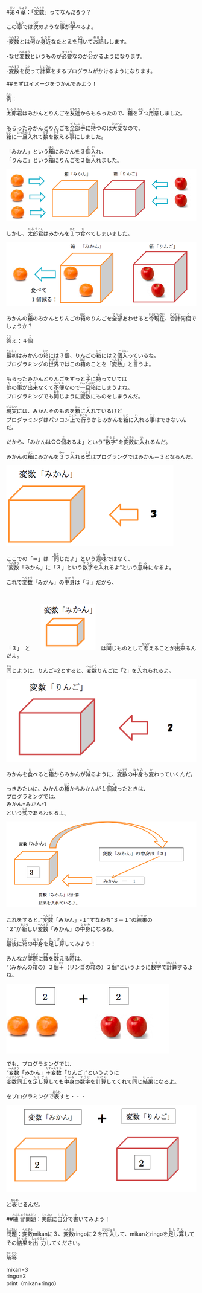 #<ruby><rb>第<rb><rt>だい</rt></ruby>４<ruby><rb>章<rb><rt>しょう</rt></ruby>：「<ruby><rb>変数<rb><rt>へんすう</rt></ruby>」ってなんだろう？


<p>この<ruby><rb>章<rb><rt>しょう</rt></ruby>では<ruby><rb>次<rb><rt>つぎ</rt></ruby>のような<ruby><rb>事<rb><rt>こと</rt></ruby>が<ruby><rb>学<rb><rt>まな</rt></ruby>べるよ。</p>


-<ruby><rb>変数<rb><rt>へんすう</rt></ruby>とは<ruby><rb>何<rb><rt>なに</rt></ruby>か<ruby><rb>身近<rb><rt>みぢか</rt></ruby>なたとえを<ruby><rb>用<rb><rt>もち</rt></ruby>いて<ruby><rb>お話<rb><rt>おはな</rt></ruby>しします。

-なぜ<ruby><rb>変数<rb><rt>へんすう</rt></ruby>というものが<ruby><rb>必要<rb><rt>ひつよう</rt></ruby>なのか<ruby><rb>分<rb><rt>わ</rt></ruby>かるようになります。

-<ruby><rb>変数<rb><rt>へんすう</rt></ruby>を<ruby><rb>使<rb><rt>つか</rt></ruby>って<ruby><rb>計算<rb><rt>けいさん</rt></ruby>をするプログラムがかけるようになります。


##まずはイメージをつかんでみよう！

<ruby><rb>例<rb><rt>れい</rt></ruby>：<p><ruby><rb>太郎<rb><rt>たろう</rt></ruby><ruby><rb>君<rb><rt>くん</rt></ruby>はみかんとりんごを<ruby><rb>友達<rb><rt>ともだち</rt></ruby>からもらったので、<ruby><rb>箱<rb><rt>はこ</rt></ruby>を<ruby><rb>２<rb><rt>ふた</rt></ruby>つ<ruby><rb>用意<rb><rt>ようい</rt></ruby>しました。</p><p>もらったみかんとりんごを<ruby><rb>全部<rb><rt>ぜんぶ</rt></ruby><ruby><rb>手<rb><rt>て</rt></ruby>に<ruby><rb>持<rb><rt>も</rt></ruby>つのは<ruby><rb>大変<rb><rt>たいへん</rt></ruby>なので、<br/><ruby><rb>箱<rb><rt>ばこ</rt></ruby>に<ruby><rb>一旦<rb><rt>いったん</rt></ruby><ruby><rb>入<rb><rt>い</rt></ruby>れて<ruby><rb>数<rb><rt>かず</rt></ruby>を<ruby><rb>数<rb><rt>かぞ</rt></ruby>える<ruby><rb>事<rb><rt>こと</rt></ruby>にしました。</p><p>「みかん」という<ruby><rb>箱<rb><rt>はこ</rt></ruby>にみかんを３<ruby><rb>個<rb><rt>こ</rt></ruby><ruby><rb>入<rb><rt>い</rt></ruby>れ、<br/>「りんご」という<ruby><rb>箱<rb><rt>はこ</rt></ruby>にりんごを２<ruby><rb>個<rb><rt>こ</rt></ruby><ruby><rb>入<rb><rt>い</rt></ruby>れました。　</p>![１](./img/1.png)<p>しかし、<ruby><rb>太郎<rb><rt>たろう</rt></ruby><ruby><rb>君<rb><rt>くん</rt></ruby>はみかんを<ruby><rb>１<rb><rt>ひと</rt></ruby>つ<ruby><rb>食<rb><rt>た</rt></ruby>べてしまいました。</p><p>![2](./img/2.png)</p><p>みかんの<ruby><rb>箱<rb><rt>はこ</rt></ruby>のみかんとりんごの<ruby><rb>箱<rb><rt>はこ</rt></ruby>のりんごを<ruby><rb>全部<rb><rt>ぜんぶ</rt></ruby>あわせると<ruby><rb>今<rb><rt>いま</rt></ruby><ruby><rb>現在<rb><rt>げんざい</rt></ruby>、<ruby><rb>合計<rb><rt>ごうけい</rt></ruby>何<ruby><rb>個<rb><rt>こ</rt></ruby>でしょうか？</p><p><ruby><rb>答<rb><rt>こた</rt></ruby>え：４<ruby><rb>個<rb><rt>こ</rt></ruby></p><p><ruby><rb>最初<rb><rt>さいしょ</rt></ruby>はみかんの<ruby><rb>箱<rb><rt>はこ</rt></ruby>には３<ruby><rb>個<rb><rt>こ</rt></ruby>、りんごの<ruby><rb>箱<rb><rt>はこ</rt></ruby>には２<ruby><rb>個<rb><rt>こ</rt></ruby><ruby><rb>入<rb><rt>はい</rt></ruby>っているね。<br/>プログラミングの<ruby><rb>世界<rb><rt>せかい</rt></ruby>ではこの<ruby><rb>箱<rb><rt>はこ</rt></ruby>のことを「<ruby><rb>変数<rb><rt>へんすう</rt></ruby>」と<ruby><rb>言<rb><rt>い</rt></ruby>うよ。</p><p>もらったみかんとりんごをずっと<ruby><rb>手<rb><rt>て</rt></ruby>に<ruby><rb>持<rb><rt>も</rt></ruby>っていては<br/><ruby><rb>他<rb><rt>た</rt></ruby>の<ruby><rb>事<rb><rt>こと</rt></ruby>が<ruby><rb>出来<rb><rt>でき</rt></ruby>なくて<ruby><rb>不便<rb><rt>ふべん</rt></ruby>なので<ruby><rb>一旦<rb><rt>いったん</rt></ruby><ruby><rb>箱<rb><rt>はこ</rt></ruby>にしまうよね。<br/>プログラミングでも<ruby><rb>同<rb><rt>おな</rt></ruby>じように<ruby><rb>変数<rb><rt>へんすう</rt></ruby>にものをしまうんだ。</p><p><ruby><rb>現実<rb><rt>げんじつ</rt></ruby>には、みかんそのものを<ruby><rb>箱<rb><rt>はこ</rt></ruby>に<ruby><rb>入<rb><rt>い</rt></ruby>れているけど<br/>プログラミングはパソコン<ruby><rb>上<rb><rt>じょう</rt></ruby>で<ruby><rb>行<rb><rt>おこな</rt></ruby>うからみかんを<ruby><rb>箱<rb><rt>はこ</rt></ruby>に<ruby><rb>入<rb><rt>い</rt></ruby>れる<ruby><rb>事<rb><rt>こと</rt></ruby>はできないんだ。</p><p>だから、「みかんは○○<ruby><rb>個<rb><rt>こ</rt></ruby>あるよ」という”<ruby><rb>数字<rb><rt>すうじ</rt></ruby>”を<ruby><rb>変数<rb><rt>へんすう</rt></ruby>に<ruby><rb>入<rb><rt>い</rt></ruby>れるんだ。</p><p>みかんの<ruby><rb>箱<rb><rt>はこ</rt></ruby>にみかんを<ruby><rb>３<rb><rt>みっ</rt></ruby>つ<ruby><rb>入<rb><rt>い</rt></ruby>れる<ruby><rb>式<rb><rt>しき</rt></ruby>はプログラングではみかん＝３となるんだ。</p>![１](./img/3.png)<p>ここでの「＝」は「<ruby><rb>同<rb><rt>おな</rt></ruby>じだよ」という<ruby><rb>意味<rb><rt>いみ</rt></ruby>ではなく、<br/>“<ruby><rb>変数<rb><rt>へんすう</rt></ruby>「みかん」に「３」という<ruby><rb>数字<rb><rt>すうじ</rt></ruby>を<ruby><rb>入<rb><rt>い</rt></ruby>れるよ“という<ruby><rb>意味<rb><rt>いみ</rt></ruby>になるよ。</p><p>これで<ruby><rb>変数<rb><rt>へんすう</rt></ruby>「みかん」の<ruby><rb>中身<rb><rt>なかみ</rt></ruby>は「３」だから、</p>　　　　　<p>「３」　と　　![１](./img/4.png)　は<ruby><rb>同<rb><rt>おな</rt></ruby>じものとして<ruby><rb>考<rb><rt>かんが</rt></ruby>えることが<ruby><rb>出来<rb><rt>でき</rt></ruby>るんだよ。</p><p><ruby><rb>同<rb><rt>おな</rt></ruby>じように、りんご=2とすると、<ruby><rb>変数<rb><rt>へんすう</rt></ruby>りんごに「2」を<ruby><rb>入<rb><rt>い</rt></ruby>れられるよ。</p>![１](./img/5.png)<p>みかんを<ruby><rb>食<rb><rt>た</rt></ruby>べると<ruby><rb>箱<rb><rt>はこ</rt></ruby>からみかんが<ruby><rb>減<rb><rt>へ</rt></ruby>るように、<ruby><rb>変数<rb><rt>へんすう</rt></ruby>の<ruby><rb>中身<rb><rt>なかみ</rt></ruby>も<ruby><rb>変<rb><rt>か</rt></ruby>わっていくんだ。</p><p>っきみたいに、みかんの<ruby><rb>箱<rb><rt>はこ</rt></ruby>からみかんが１<ruby><rb>個<rb><rt>こ</rt></ruby><ruby><rb>減<rb><rt>へ</rt></ruby>ったときは、<br/>プログラミングでは、<br/>みかん=みかん-1<br/>という<ruby><rb>式<rb><rt>しき</rt></ruby>であらわせるよ。</p>![１](./img/6.png)<p>これをすると、”<ruby><rb>変数<rb><rt>へんすう</rt></ruby>「みかん」-１”すなわち”３－１”の<ruby><rb>結果<rb><rt>けっか</rt></ruby>の<br/>“２”が<ruby><rb>新<rb><rt>あたら</rt></ruby>しい<ruby><rb>変数<rb><rt>へんすう</rt></ruby>「みかん」の<ruby><rb>中身<rb><rt>なかみ</rt></ruby>になるね。</p><p><ruby><rb>最後<rb><rt>さいご</rt></ruby>に<ruby><rb>箱<rb><rt>はこ</rt></ruby>の<ruby><rb>中身<rb><rt>なかみ</rt></ruby>を<ruby><rb>足し算<rb><rt>たしざん</rt></ruby>してみよう！</p><p>みんなが<ruby><rb>実際<rb><rt>じっさい</rt></ruby>に<ruby><rb>数<rb><rt>かず</rt></ruby>を<ruby><rb>数<rb><rt>かぞ</rt></ruby>える<ruby><rb>時<rb><rt>とき</rt></ruby>は、<br/>“（みかんの<ruby><rb>箱<rb><rt>はこ</rt></ruby>の）２<ruby><rb>個<rb><rt>こ</rt></ruby><ruby><rb>＋<rb><rt>たす</rt></ruby>（リンゴの<ruby><rb>箱<rb><rt>はこ</rt></ruby>の）２<ruby><rb>個<rb><rt>こ</rt></ruby>”というように<ruby><rb>数字<rb><rt>すうじ</rt></ruby>で<ruby><rb>計算<rb><rt>けいさん</rt></ruby>するよね。</p>![１](./img/8.png)<p>でも、プログラミングでは、<br/>“<ruby><rb>変数<rb><rt>へんすう</rt></ruby>「みかん」<ruby><rb>＋<rb><rt>たす</rt></ruby><ruby><rb>変数<rb><rt>へんすう</rt></ruby>「りんご」”というように<br/><ruby><rb>変数<rb><rt>へんすう</rt></ruby><ruby><rb>同士<rb><rt>どうし</rt></ruby>を<ruby><rb>足し算<rb><rt>たしざん</rt></ruby>しても<ruby><rb>中身<rb><rt>なかみ</rt></ruby>の<ruby><rb>数字<rb><rt>すうじ</rt></ruby>を<ruby><rb>計算<rb><rt>けいさん</rt></ruby>してくれて<ruby><rb>同<rb><rt>おな</rt></ruby>じ<ruby><rb>結果<rb><rt>けっか</rt></ruby>になるよ。</p><p>をプログラミングで<ruby><rb>表<rb><rt>あらわ</rt></ruby>すと・・・</p><p>![１](./img/9.png)</p><p>と<ruby><rb>表<rb><rt>あらわ</rt></ruby>せるんだ。


##<ruby><rb>練習<rb><rt>れんしゅう</rt></ruby><ruby><rb>問題<rb><rt>もんだい</rt></ruby>：<ruby><rb>実際<rb><rt>じっさい</rt></ruby>に<ruby><rb>自分<rb><rt>じぶん</rt></ruby>で<ruby><rb>書<rb><rt>か</rt></ruby>いてみよう！

<p><ruby><rb>問題<rb><rt>もんだい</rt></ruby>：<ruby><rb>変数<rb><rt>へんすう</rt></ruby>mikanに３、<ruby><rb>変数<rb><rt>へんすう</rt></ruby>ringoに２を<ruby><rb>代入<rb><rt>だいにゅう</rt></ruby>して、mikanとringoを<ruby><rb>足し算<rb><rt>たしざん</rt></ruby>してその<ruby><rb>結果<rb><rt>けっか</rt></ruby>を<ruby><rb>出力<rb><rt>しゅつりょく</rt></ruby>してください。</p><p><ruby><rb>解答<rb><rt>かいとう</rt></ruby></p><p>mikan=3<br/>ringo=2<br/>print（mikan+ringo）</p>

